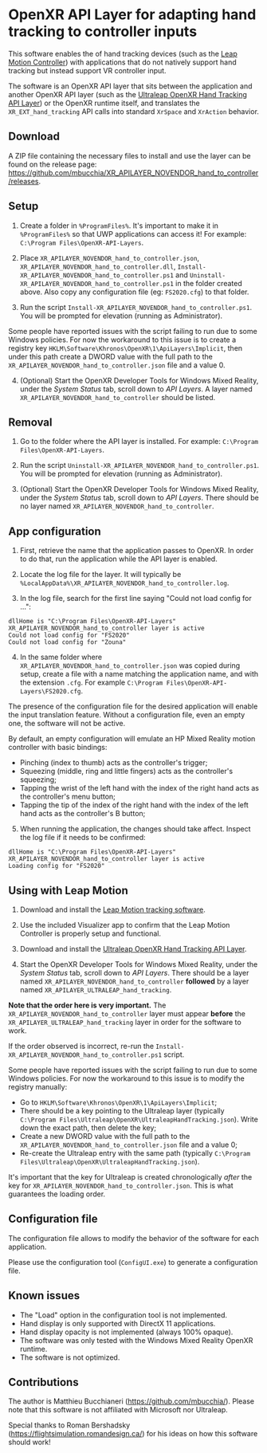 # OpenXR API Layer for adapting hand tracking to controller inputs

This software enables the of hand tracking devices (such as the [Leap Motion Controller](https://www.ultraleap.com/product/leap-motion-controller/)) with applications that do not natively support hand tracking but instead support VR controller input.

The software is an OpenXR API layer that sits between the application and another OpenXR API layer (such as the [Ultraleap OpenXR Hand Tracking API Layer](https://github.com/ultraleap/OpenXRHandTracking)) or the OpenXR runtime itself, and translates the `XR_EXT_hand_tracking` API calls into standard `XrSpace` and `XrAction` behavior.

## Download

A ZIP file containing the necessary files to install and use the layer can be found on the release page: https://github.com/mbucchia/XR_APILAYER_NOVENDOR_hand_to_controller/releases.

## Setup

1. Create a folder in `%ProgramFiles%`. It's important to make it in `%ProgramFiles%` so that UWP applications can access it! For example: `C:\Program Files\OpenXR-API-Layers`.

2. Place `XR_APILAYER_NOVENDOR_hand_to_controller.json`, `XR_APILAYER_NOVENDOR_hand_to_controller.dll`, `Install-XR_APILAYER_NOVENDOR_hand_to_controller.ps1` and `Uninstall-XR_APILAYER_NOVENDOR_hand_to_controller.ps1` in the folder created above. Also copy any configuration file (eg: `FS2020.cfg`) to that folder.

3. Run the script `Install-XR_APILAYER_NOVENDOR_hand_to_controller.ps1`. You will be prompted for elevation (running as Administrator).

Some people have reported issues with the script failing to run due to some Windows policies. For now the workaround to this issue is to create a registry key `HKLM\Software\Khronos\OpenXR\1\ApiLayers\Implicit`, then under this path create a DWORD value with the full path to the `XR_APILAYER_NOVENDOR_hand_to_controller.json` file and a value 0.

4. (Optional) Start the OpenXR Developer Tools for Windows Mixed Reality, under the *System Status* tab, scroll down to *API Layers*. A layer named `XR_APILAYER_NOVENDOR_hand_to_controller` should be listed.

## Removal

1. Go to the folder where the API layer is installed. For example: `C:\Program Files\OpenXR-API-Layers`.

2. Run the script `Uninstall-XR_APILAYER_NOVENDOR_hand_to_controller.ps1`. You will be prompted for elevation (running as Administrator).

3. (Optional) Start the OpenXR Developer Tools for Windows Mixed Reality, under the *System Status* tab, scroll down to *API Layers*. There should be no layer named `XR_APILAYER_NOVENDOR_hand_to_controller`.

## App configuration

1. First, retrieve the name that the application passes to OpenXR. In order to do that, run the application while the API layer is enabled.

2. Locate the log file for the layer. It will typically be `%LocalAppData%\XR_APILAYER_NOVENDOR_hand_to_controller.log`.

3. In the log file, search for the first line saying "Could not load config for ...":

```
dllHome is "C:\Program Files\OpenXR-API-Layers"
XR_APILAYER_NOVENDOR_hand_to_controller layer is active
Could not load config for "FS2020"
Could not load config for "Zouna"
```

4. In the same folder where `XR_APILAYER_NOVENDOR_hand_to_controller.json` was copied during setup, create a file with a name matching the application name, and with the extension `.cfg`. For example `C:\Program Files\OpenXR-API-Layers\FS2020.cfg`.

The presence of the configuration file for the desired application will enable the input translation feature. Without a configuration file, even an empty one, the software will not be active.

By default, an empty configuration will emulate an HP Mixed Reality motion controller with basic bindings:

- Pinching (index to thumb) acts as the controller's trigger;
- Squeezing (middle, ring and little fingers) acts as the controller's squeezing;
- Tapping the wrist of the left hand with the index of the right hand acts as the controller's menu button;
- Tapping the tip of the index of the right hand with the index of the left hand acts as the controller's B button;

5. When running the application, the changes should take affect. Inspect the log file if it needs to be confirmed:

```
dllHome is "C:\Program Files\OpenXR-API-Layers"
XR_APILAYER_NOVENDOR_hand_to_controller layer is active
Loading config for "FS2020"
```

## Using with Leap Motion

1. Download and install the [Leap Motion tracking software](https://developer.leapmotion.com/tracking-software-download).

2. Use the included Visualizer app to confirm that the Leap Motion Controller is properly setup and functional.

3. Download and install the [Ultraleap OpenXR Hand Tracking API Layer](https://github.com/ultraleap/OpenXRHandTracking).

4. Start the OpenXR Developer Tools for Windows Mixed Reality, under the *System Status* tab, scroll down to *API Layers*. There should be a layer named `XR_APILAYER_NOVENDOR_hand_to_controller` **followed** by a layer named `XR_APILAYER_ULTRALEAP_hand_tracking`.

**Note that the order here is very important.** The `XR_APILAYER_NOVENDOR_hand_to_controller` layer must appear **before** the `XR_APILAYER_ULTRALEAP_hand_tracking` layer in order for the software to work.

If the order observed is incorrect, re-run the `Install-XR_APILAYER_NOVENDOR_hand_to_controller.ps1` script.

Some people have reported issues with the script failing to run due to some Windows policies. For now the workaround to this issue is to modify the registry manually:

- Go to `HKLM\Software\Khronos\OpenXR\1\ApiLayers\Implicit`;
- There should be a key pointing to the Ultraleap layer (typically `C:\Program Files\Ultraleap\OpenXR\UltraleapHandTracking.json`). Write down the exact path, then delete the key;
- Create a new DWORD value with the full path to the `XR_APILAYER_NOVENDOR_hand_to_controller.json` file and a value 0;
- Re-create the Ultraleap entry with the same path (typically `C:\Program Files\Ultraleap\OpenXR\UltraleapHandTracking.json`).

It's important that the key for Ultraleap is created chronologically _after_ the key for `XR_APILAYER_NOVENDOR_hand_to_controller.json`. This is what guarantees the loading order.

## Configuration file

The configuration file allows to modify the behavior of the software for each application.

Please use the configuration tool (`ConfigUI.exe`) to generate a configuration file.

## Known issues

* The "Load" option in the configuration tool is not implemented.
* Hand display is only supported with DirectX 11 applications.
* Hand display opacity is not implemented (always 100% opaque).
* The software was only tested with the Windows Mixed Reality OpenXR runtime.
* The software is not optimized.

## Contributions

The author is Matthieu Bucchianeri (https://github.com/mbucchia/). Please note that this software is not affiliated with Microsoft nor Ultraleap.

Special thanks to Roman Bershadsky (https://flightsimulation.romandesign.ca/) for his ideas on how this software should work!